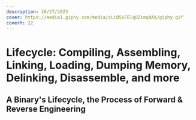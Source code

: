 ```yaml
---
description: 10/27/2023
cover: https://media1.giphy.com/media/zLi05iFElqOZimqAAX/giphy.gif
coverY: 22
---
```


# Lifecycle: Compiling, Assembling, Linking, Loading, Dumping Memory, Delinking, Disassemble, and more

## A Binary's Lifecycle, the Process of Forward & Reverse Engineering

